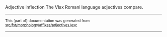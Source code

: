 Adjective inflection
The Vlax Romani language adjectives compare.

* * *

<small>This (part of) documentation was generated from [src/fst/morphology/affixes/adjectives.lexc](https://github.com/giellalt/lang-rmy/blob/main/src/fst/morphology/affixes/adjectives.lexc)</small>

---

